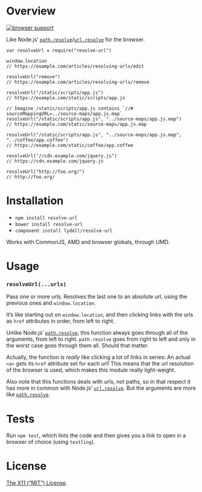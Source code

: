 Overview
========

[![browser support](https://ci.testling.com/lydell/resolve-url.png)](https://ci.testling.com/lydell/resolve-url)

Like Node.js’ [`path.resolve`](http://nodejs.org/api/path.html#path_path_resolve_from_to)/[`url.resolve`](http://nodejs.org/api/url.html#url_url_resolve_from_to) for the browser.

    var resolveUrl = require("resolve-url")

    window.location
    // https://example.com/articles/resolving-urls/edit

    resolveUrl("remove")
    // https://example.com/articles/resolving-urls/remove

    resolveUrl("/static/scripts/app.js")
    // https://example.com/static/scripts/app.js

    // Imagine /static/scripts/app.js contains `//# sourceMappingURL=../source-maps/app.js.map`
    resolveUrl("/static/scripts/app.js", "../source-maps/app.js.map")
    // https://example.com/static/source-maps/app.js.map

    resolveUrl("/static/scripts/app.js", "../source-maps/app.js.map", "../coffee/app.coffee")
    // https://example.com/static/coffee/app.coffee

    resolveUrl("//cdn.example.com/jquery.js")
    // https://cdn.example.com/jquery.js

    resolveUrl("http://foo.org/")
    // http://foo.org/

Installation
============

-   `npm install resolve-url`
-   `bower install resolve-url`
-   `component install lydell/resolve-url`

Works with CommonJS, AMD and browser globals, through UMD.

Usage
=====

### `resolveUrl(...urls)`

Pass one or more urls. Resolves the last one to an absolute url, using the previous ones and `window.location`.

It’s like starting out on `window.location`, and then clicking links with the urls as `href` attributes in order, from left to right.

Unlike Node.js’ [`path.resolve`](http://nodejs.org/api/path.html#path_path_resolve_from_to), this function always goes through all of the arguments, from left to right. `path.resolve` goes from right to left and only in the worst case goes through them all. Should that matter.

Actually, the function is *really* like clicking a lot of links in series: An actual `<a>` gets its `href` attribute set for each url! This means that the url resolution of the browser is used, which makes this module really light-weight.

Also note that this functions deals with urls, not paths, so in that respect it has more in common with Node.js’ [`url.resolve`](http://nodejs.org/api/url.html#url_url_resolve_from_to). But the arguments are more like [`path.resolve`](http://nodejs.org/api/path.html#path_path_resolve_from_to).

Tests
=====

Run `npm test`, which lints the code and then gives you a link to open in a browser of choice (using `testling`).

License
=======

[The X11 (“MIT”) License](LICENSE).
